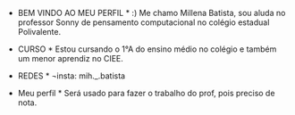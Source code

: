 * BEM VINDO AO MEU PERFIL * :)
Me chamo Millena Batista, sou aluda no professor Sonny de pensamento computacional no colégio
estadual Polivalente.

* CURSO *
Estou cursando o 1°A do ensino médio no colégio e também um menor aprendiz no CIEE.

* REDES *
  ¬insta: mih._.batista

* Meu perfil *
   Será usado para fazer o trabalho do prof, pois preciso de nota. 
